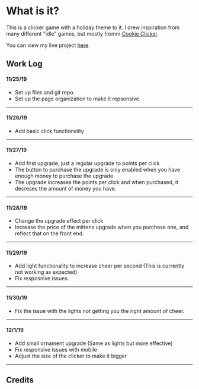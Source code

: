 # What is it?

This is a clicker game with a holiday theme to it. I drew inspiration from many different "idle" games, but mostly fromm [Cookie Clicker](http://orteil.dashnet.org/cookieclicker/).

You can view my live project [here](https://rperry99.github.io/holiday-clicker/).

## Work Log

#### 11/25/19

- Set up files and git repo.
- Set up the page organization to make it repsonsive.

---

#### 11/26/19

- Add basic click functionality

---

#### 11/27/19

- Add first upgrade, just a regular upgrade to points per click
- The button to purchase the upgrade is only enabled when you have enough money to purchase the upgrade.
- The upgrade increases the points per click and when purchased, it decreses the amount of money you have.

---

#### 11/28/19

- Change the upgrade effect per click
- Increase the price of the mittens upgrade when you purchase one, and reflect that on the front end.

---

#### 11/29/19

- Add light functionality to increase cheer per second (This is currently not working as expected)
- Fix resposnive issues.

---

#### 11/30/19

- Fix the issue with the lights not getting you the right amount of cheer.

---

#### 12/1/19

- Add small ornament upgrade (Same as lights but more effective)
- Fix responsive issues with mobile
- Adjust the size of the clicker to make it bigger

---

## Credits
